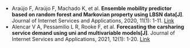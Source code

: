 * Araújo F, Araújo F, Machado K, et al. <b>Ensemble mobility predictor based on random forest and Markovian property using LBSN data[J]</b>. Journal of Internet Services and Applications, 2020, 11(1): 1-11. [Link](https://jisajournal.springeropen.com/articles/10.1186/s13174-020-00130-7)
* Alencar V A, Pessamilio L R, Rooke F, et al. <b>Forecasting the carsharing service demand using uni and multivariable models[J]</b>. Journal of Internet Services and Applications, 2021, 12(1): 1-20. [Link](https://jisajournal.springeropen.com/articles/10.1186/s13174-021-00137-8)
